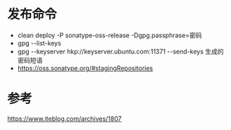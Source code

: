 # 发布命令
  - clean deploy -P sonatype-oss-release -Dgpg.passphrase=密码
  - gpg --list-keys
  - gpg --keyserver hkp://keyserver.ubuntu.com:11371 --send-keys 生成的密码短语
  - https://oss.sonatype.org/#stagingRepositories

# 参考
https://www.iteblog.com/archives/1807